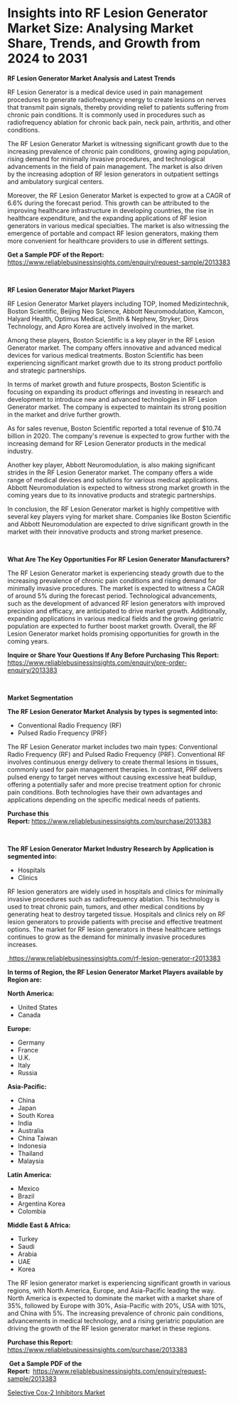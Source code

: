 <p><h1>Insights into RF Lesion Generator Market Size: Analysing Market Share, Trends, and Growth from 2024 to 2031</h1></p><p><strong>RF Lesion Generator Market Analysis and Latest Trends</strong></p>
<p><p>RF Lesion Generator is a medical device used in pain management procedures to generate radiofrequency energy to create lesions on nerves that transmit pain signals, thereby providing relief to patients suffering from chronic pain conditions. It is commonly used in procedures such as radiofrequency ablation for chronic back pain, neck pain, arthritis, and other conditions.</p><p>The RF Lesion Generator Market is witnessing significant growth due to the increasing prevalence of chronic pain conditions, growing aging population, rising demand for minimally invasive procedures, and technological advancements in the field of pain management. The market is also driven by the increasing adoption of RF lesion generators in outpatient settings and ambulatory surgical centers.</p><p>Moreover, the RF Lesion Generator Market is expected to grow at a CAGR of 6.6% during the forecast period. This growth can be attributed to the improving healthcare infrastructure in developing countries, the rise in healthcare expenditure, and the expanding applications of RF lesion generators in various medical specialties. The market is also witnessing the emergence of portable and compact RF lesion generators, making them more convenient for healthcare providers to use in different settings.</p></p>
<p><strong>Get a Sample PDF of the Report:&nbsp;</strong> <a href="https://www.reliablebusinessinsights.com/enquiry/request-sample/2013383">https://www.reliablebusinessinsights.com/enquiry/request-sample/2013383</a></p>
<p>&nbsp;</p>
<p><strong>RF Lesion Generator Major Market Players</strong></p>
<p><p>RF Lesion Generator Market players including TOP, Inomed Medizintechnik, Boston Scientific, Beijing Neo Science, Abbott Neuromodulation, Kamcon, Halyard Health, Optimus Medical, Smith & Nephew, Stryker, Diros Technology, and Apro Korea are actively involved in the market.</p><p>Among these players, Boston Scientific is a key player in the RF Lesion Generator market. The company offers innovative and advanced medical devices for various medical treatments. Boston Scientific has been experiencing significant market growth due to its strong product portfolio and strategic partnerships.</p><p>In terms of market growth and future prospects, Boston Scientific is focusing on expanding its product offerings and investing in research and development to introduce new and advanced technologies in RF Lesion Generator market. The company is expected to maintain its strong position in the market and drive further growth.</p><p>As for sales revenue, Boston Scientific reported a total revenue of $10.74 billion in 2020. The company's revenue is expected to grow further with the increasing demand for RF Lesion Generator products in the medical industry.</p><p>Another key player, Abbott Neuromodulation, is also making significant strides in the RF Lesion Generator market. The company offers a wide range of medical devices and solutions for various medical applications. Abbott Neuromodulation is expected to witness strong market growth in the coming years due to its innovative products and strategic partnerships.</p><p>In conclusion, the RF Lesion Generator market is highly competitive with several key players vying for market share. Companies like Boston Scientific and Abbott Neuromodulation are expected to drive significant growth in the market with their innovative products and strong market presence.</p></p>
<p>&nbsp;</p>
<p><strong>What Are The Key Opportunities For RF Lesion Generator Manufacturers?</strong></p>
<p><p>The RF Lesion Generator market is experiencing steady growth due to the increasing prevalence of chronic pain conditions and rising demand for minimally invasive procedures. The market is expected to witness a CAGR of around 5% during the forecast period. Technological advancements, such as the development of advanced RF lesion generators with improved precision and efficacy, are anticipated to drive market growth. Additionally, expanding applications in various medical fields and the growing geriatric population are expected to further boost market growth. Overall, the RF Lesion Generator market holds promising opportunities for growth in the coming years.</p></p>
<p><strong>Inquire or Share Your Questions If Any Before Purchasing This Report:</strong> <a href="https://www.reliablebusinessinsights.com/enquiry/pre-order-enquiry/2013383">https://www.reliablebusinessinsights.com/enquiry/pre-order-enquiry/2013383</a></p>
<p>&nbsp;</p>
<p><strong>Market Segmentation</strong></p>
<p><strong>The RF Lesion Generator Market Analysis by types is segmented into:</strong></p>
<p><ul><li>Conventional Radio Frequency (RF)</li><li>Pulsed Radio Frequency (PRF)</li></ul></p>
<p><p>The RF Lesion Generator market includes two main types: Conventional Radio Frequency (RF) and Pulsed Radio Frequency (PRF). Conventional RF involves continuous energy delivery to create thermal lesions in tissues, commonly used for pain management therapies. In contrast, PRF delivers pulsed energy to target nerves without causing excessive heat buildup, offering a potentially safer and more precise treatment option for chronic pain conditions. Both technologies have their own advantages and applications depending on the specific medical needs of patients.</p></p>
<p><strong>Purchase this Report:&nbsp;</strong><a href="https://www.reliablebusinessinsights.com/purchase/2013383">https://www.reliablebusinessinsights.com/purchase/2013383</a></p>
<p>&nbsp;</p>
<p><strong>The RF Lesion Generator Market Industry Research by Application is segmented into:</strong></p>
<p><ul><li>Hospitals</li><li>Clinics</li></ul></p>
<p><p>RF lesion generators are widely used in hospitals and clinics for minimally invasive procedures such as radiofrequency ablation. This technology is used to treat chronic pain, tumors, and other medical conditions by generating heat to destroy targeted tissue. Hospitals and clinics rely on RF lesion generators to provide patients with precise and effective treatment options. The market for RF lesion generators in these healthcare settings continues to grow as the demand for minimally invasive procedures increases.</p></p>
<p><a href="https://www.reliablebusinessinsights.com/rf-lesion-generator-r2013383">&nbsp;https://www.reliablebusinessinsights.com/rf-lesion-generator-r2013383</a></p>
<p><strong>In terms of Region, the RF Lesion Generator Market Players available by Region are:</strong></p>
<p>
    <p> <strong> North America: </strong>
        <ul>
            <li>United States</li>
            <li>Canada</li>
        </ul>
        </p> 
    <p> <strong> Europe: </strong>
        <ul>
            <li>Germany</li>
            <li>France</li>
            <li>U.K.</li>
            <li>Italy</li>
            <li>Russia</li>
        </ul>
        </p> 
    <p> <strong> Asia-Pacific: </strong>
        <ul>
            <li>China</li>
            <li>Japan</li>
            <li>South Korea</li>
            <li>India</li>
            <li>Australia</li>
            <li>China Taiwan</li>
            <li>Indonesia</li>
            <li>Thailand</li>
            <li>Malaysia</li>
        </ul>
        </p> 
    <p> <strong> Latin America: </strong>
        <ul>
            <li>Mexico</li>
            <li>Brazil</li>
            <li>Argentina Korea</li>
            <li>Colombia</li>
        </ul>
        </p> 
    <p> <strong> Middle East & Africa: </strong>
        <ul>
            <li>Turkey</li>
            <li>Saudi</li>
            <li>Arabia</li>
            <li>UAE</li>
            <li>Korea</li>
        </ul>
    </p>
    </p>
<p><p>The RF lesion generator market is experiencing significant growth in various regions, with North America, Europe, and Asia-Pacific leading the way. North America is expected to dominate the market with a market share of 35%, followed by Europe with 30%, Asia-Pacific with 20%, USA with 10%, and China with 5%. The increasing prevalence of chronic pain conditions, advancements in medical technology, and a rising geriatric population are driving the growth of the RF lesion generator market in these regions.</p></p>
<p><strong>Purchase this Report: </strong><a href="https://www.reliablebusinessinsights.com/purchase/2013383">https://www.reliablebusinessinsights.com/purchase/2013383</a></p>
<p>&nbsp;<strong>Get a Sample PDF of the Report:&nbsp;&nbsp;</strong><a href="https://www.reliablebusinessinsights.com/enquiry/request-sample/2013383">https://www.reliablebusinessinsights.com/enquiry/request-sample/2013383</a></p>
<p><strong></strong></p>
<p><p><a href="https://view.publitas.com/reportprime-1/selective-cox-2-inhibitors-industry-analysis-report-its-market-size-share-trends-by-application-region-competitive-strategies-2024-2031/">Selective Cox-2 Inhibitors Market</a></p></p>